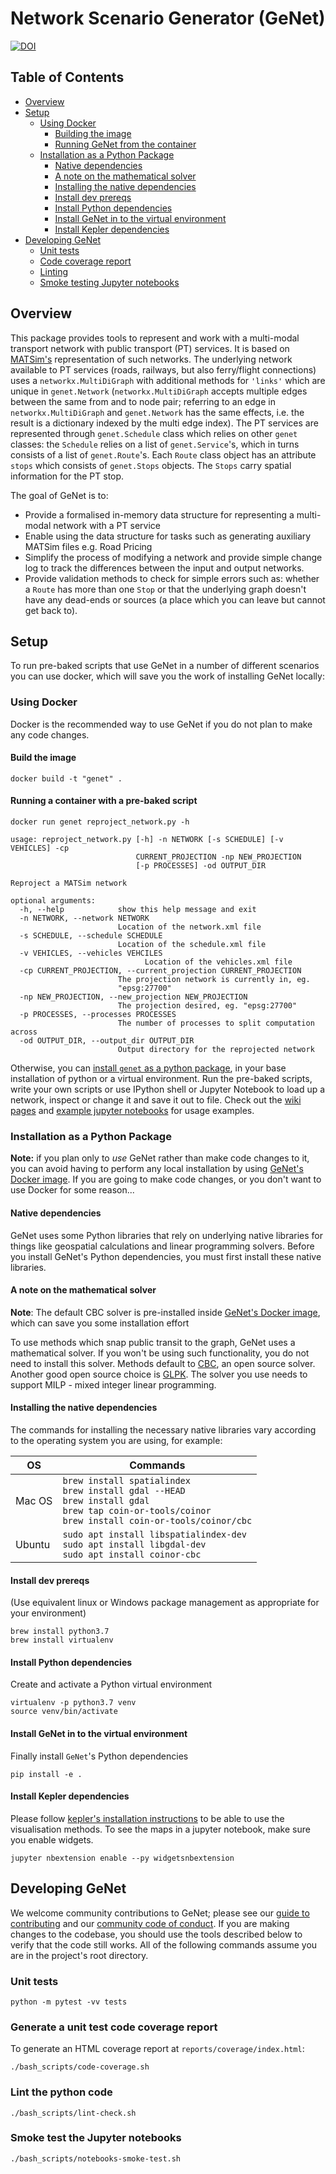 # Network Scenario Generator (GeNet)

[![DOI](https://zenodo.org/badge/265256468.svg)](https://zenodo.org/badge/latestdoi/265256468)


## Table of Contents
- [Overview](#overview)
- [Setup](#setup)
  * [Using Docker](#using-docker)
    + [Building the image](#build-the-image)
    + [Running GeNet from the container](#running-a-container-with-a-pre-baked-script)
  * [Installation as a Python Package](#installation-as-a-python-package)
    + [Native dependencies](#native-dependencies)
    + [A note on the mathematical solver](#a-note-on-the-mathematical-solver)
    + [Installing the native dependencies](#installing-the-native-dependencies)
    + [Install dev prereqs](#install-dev-prereqs)
    + [Install Python dependencies](#install-python-dependencies)
    + [Install GeNet in to the virtual environment](#install-genet-in-to-the-virtual-environment)
    + [Install Kepler dependencies](#install-kepler-dependencies)
- [Developing GeNet](#developing-genet)
  * [Unit tests](#unit-tests)
  * [Code coverage report](#generate-a-unit-test-code-coverage-report)
  * [Linting](#lint-the-python-code)
  * [Smoke testing Jupyter notebooks](#smoke-test-the-jupyter-notebooks)


## Overview

This package provides tools to represent and work with a multi-modal transport network with public transport (PT)
services. It is based on [MATSim's](https://www.matsim.org/) representation of such networks. The underlying 
network available to PT services (roads, railways, but also ferry/flight connections) uses a `networkx.MultiDiGraph`
with additional methods for `'links'` which are unique in `genet.Network` (`networkx.MultiDiGraph` accepts multiple 
edges between the same from and to node pair; referring to an edge in `networkx.MultiDiGraph` and `genet.Network`
has the same effects, i.e. the result is a dictionary indexed by the multi edge index). The PT services are 
represented through `genet.Schedule` class which relies on other `genet` 
classes: the `Schedule` relies on a list of `genet.Service`'s, which in turns consists of a list of `genet.Route`'s.
Each `Route` class object has an attribute `stops` which consists of `genet.Stops` objects. The `Stops` carry spatial
information for the PT stop.

The goal of GeNet is to:
- Provide a formalised in-memory data structure for representing a multi-modal network with a PT service
- Enable using the data structure for tasks such as generating auxiliary MATSim files e.g. Road Pricing
- Simplify the process of modifying a network and provide simple change log to track the differences between the input
and output networks.
- Provide validation methods to check for simple errors such as: whether a `Route` has more than one `Stop` or that the
underlying graph doesn't have any dead-ends or sources (a place which you can leave but cannot get back to).


## Setup

To run pre-baked scripts that use GeNet in a number of different scenarios you can use docker, which will save you the
work of installing GeNet locally:

### Using Docker
Docker is the recommended way to use GeNet if you do not plan to make any code changes.

#### Build the image

    docker build -t "genet" .

#### Running a container with a pre-baked script

    docker run genet reproject_network.py -h
    
    usage: reproject_network.py [-h] -n NETWORK [-s SCHEDULE] [-v VEHICLES] -cp
                                CURRENT_PROJECTION -np NEW_PROJECTION
                                [-p PROCESSES] -od OUTPUT_DIR
    
    Reproject a MATSim network
    
    optional arguments:
      -h, --help            show this help message and exit
      -n NETWORK, --network NETWORK
                            Location of the network.xml file
      -s SCHEDULE, --schedule SCHEDULE
                            Location of the schedule.xml file
      -v VEHICLES, --vehicles VEHCILES
      							  Location of the vehicles.xml file
      -cp CURRENT_PROJECTION, --current_projection CURRENT_PROJECTION
                            The projection network is currently in, eg.
                            "epsg:27700"
      -np NEW_PROJECTION, --new_projection NEW_PROJECTION
                            The projection desired, eg. "epsg:27700"
      -p PROCESSES, --processes PROCESSES
                            The number of processes to split computation across
      -od OUTPUT_DIR, --output_dir OUTPUT_DIR
                            Output directory for the reprojected network

Otherwise, you can [install `genet` as a python package](#installation-as-a-python-package), in your base installation
of python or a virtual environment.
Run the pre-baked scripts, write your own scripts or use IPython shell or Jupyter Notebook to load up a network, 
inspect or change it and save it out to file. Check out the 
[wiki pages](https://github.com/arup-group/genet/wiki/Functionality-and-Usage-Guide) and 
[example jupyter notebooks](https://github.com/arup-group/genet/tree/master/notebooks) 
for usage examples.

### Installation as a Python Package
**Note:** if you plan only to _use_ GeNet rather than make code changes to it, you can avoid having to perform any
local installation by using [GeNet's Docker image](#using-docker). If you are going to make code changes, or you don't
want to use Docker for some reason...

#### Native dependencies
GeNet uses some Python libraries that rely on underlying native libraries for things like geospatial calculations and
linear programming solvers. Before you install GeNet's Python dependencies, you must first install these native
libraries.

#### A note on the mathematical solver
**Note**: The default CBC solver is pre-installed inside [GeNet's Docker image](#using-docker), which can save you some
installation effort

To use methods which snap public transit to the graph, GeNet uses a mathematical solver. If you won't be using such
functionality, you do not need to install this solver.
Methods default to [CBC](https://projects.coin-or.org/Cbc), an open source solver.
Another good open source choice is [GLPK](https://www.gnu.org/software/glpk/).
The solver you use needs to support MILP - mixed integer linear programming.

#### Installing the native dependencies
The commands for installing the necessary native libraries vary according to the operating system you are using, for
example:

| OS       | Commands |
|----------|----------|
|Mac OS    | `brew install spatialindex` <br/> `brew install gdal --HEAD` <br/> `brew install gdal` <br/> `brew tap coin-or-tools/coinor` <br/> `brew install coin-or-tools/coinor/cbc`|
|Ubuntu    | `sudo apt install libspatialindex-dev` <br/> `sudo apt install libgdal-dev` <br/> `sudo apt install coinor-cbc`|

#### Install dev prereqs
(Use equivalent linux or Windows package management as appropriate for your environment)

    brew install python3.7
    brew install virtualenv

#### Install Python dependencies
Create and activate a Python virtual environment

    virtualenv -p python3.7 venv
    source venv/bin/activate

#### Install GeNet in to the virtual environment
Finally install `GeNet`'s Python dependencies

    pip install -e .

#### Install Kepler dependencies

Please follow [kepler's installation instructions](https://docs.kepler.gl/docs/keplergl-jupyter#install) to be able to 
use the visualisation methods. To see the maps in a jupyter notebook, make sure you enable widgets.
```
jupyter nbextension enable --py widgetsnbextension
```


## Developing GeNet

We welcome community contributions to GeNet; please see our [guide to contributing](CONTRIBUTING.md) and our
[community code of conduct](CODE_OF_CONDUCT.md). If you are making changes to the codebase, you should use the tools
described below to verify that the code still works. All of the following commands assume you are in the project's root
directory.

### Unit tests

    python -m pytest -vv tests

### Generate a unit test code coverage report

To generate an HTML coverage report at `reports/coverage/index.html`:

    ./bash_scripts/code-coverage.sh

### Lint the python code

    ./bash_scripts/lint-check.sh

### Smoke test the Jupyter notebooks

    ./bash_scripts/notebooks-smoke-test.sh
